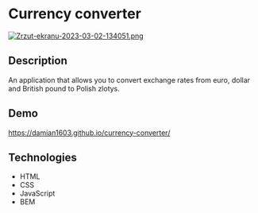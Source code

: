# Currency converter

[![Zrzut-ekranu-2023-03-02-134051.png](https://i.postimg.cc/j2tw3DyM/Zrzut-ekranu-2023-03-02-134051.png)](https://postimg.cc/Q9YdHx47)

## Description

An application that allows you to convert exchange rates from euro, dollar and British pound to Polish zlotys.

## Demo 

https://damian1603.github.io/currency-converter/

## Technologies
- HTML
- CSS
- JavaScript
- BEM
